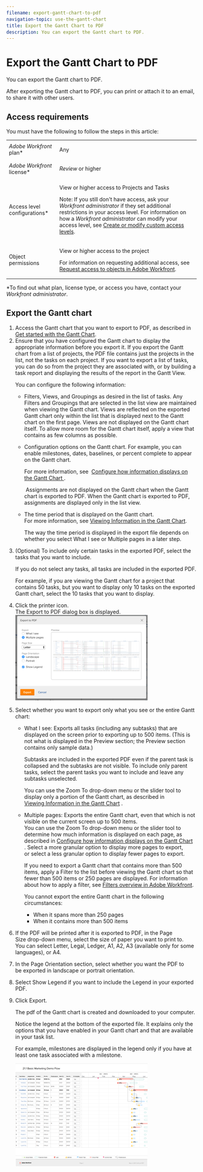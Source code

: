 ```yaml
---
filename: export-gantt-chart-to-pdf
navigation-topic: use-the-gantt-chart
title: Export the Gantt Chart to PDF
description: You can export the Gantt chart to PDF.
---
```


# Export the Gantt Chart to PDF

You can export the Gantt chart to PDF.

After exporting the Gantt chart to PDF, you can print or attach it to an email, to share it with other users.&nbsp;

## Access requirements

You must have the following to follow the steps in this article:

<table cellspacing="0"> 
 <col> 
 <col> 
 <tbody> 
  <tr> 
   <td role="rowheader"><em>Adobe Workfront</em> plan*</td> 
   <td> <p>Any </p> </td> 
  </tr> 
  <tr> 
   <td role="rowheader"><em>Adobe Workfront</em> license*</td> 
   <td> <p><em>Review</em> or higher</p> </td> 
  </tr> 
  <tr> 
   <td role="rowheader">Access level configurations*</td> 
   <td> <p>View or higher access to Projects and Tasks</p> <p>Note: If you still don't have access, ask your <em>Workfront administrator</em> if they set additional restrictions in your access level. For information on how a <em>Workfront administrator</em> can modify your access level, see <a href="../../../administration-and-setup/add-users/configure-and-grant-access/create-modify-access-levels.md" class="MCXref xref">Create or modify custom access levels</a>.</p> </td> 
  </tr> 
  <tr> 
   <td role="rowheader">Object permissions</td> 
   <td> <p>View or higher access to the project</p> <p>For information on requesting additional access, see <a href="../../../workfront-basics/grant-and-request-access-to-objects/request-access.md" class="MCXref xref">Request access to objects in Adobe Workfront</a>.</p> </td> 
  </tr> 
 </tbody> 
</table>

&#42;To find out what plan, license type, or access you have, contact your *Workfront administrator*.

## Export the Gantt chart

<ol> 
 <li value="1">Access the Gantt chart that you want to export to PDF, as described in <a href="../../../manage-work/gantt-chart/use-the-gantt-chart/get-started-with-gantt.md" class="MCXref xref">Get started with the Gantt Chart</a>.</li> 
 <li value="2">Ensure that you have configured the Gantt chart to display the appropriate information before you export it. <note type="note">
   If you export the Gantt chart from a list of projects, the PDF file contains just the projects in the list, not the tasks on each project. If you want to export a list of tasks, you can do so from the project they are associated with, or by building a task report and displaying the results of the report in the Gantt View.&nbsp;
  </note><p>You can configure the following information:</p> 
  <ul> 
   <li>Filters, Views, and Groupings as desired in the list of tasks. Any Filters and Groupings that are selected in the list view are maintained when viewing the Gantt chart. Views are reflected on the exported Gantt chart only within the list that is displayed next to the Gantt chart on the first page. Views are not displayed on the Gantt chart itself.<note type="tip">
      To allow more room for the Gantt chart itself, apply a view that contains&nbsp;as few columns as possible.
    </note></li> 
   <li><p>Configuration options on the Gantt chart. For example, you can enable milestones, dates, baselines, or percent complete to appear on the Gantt chart.</p><p>For more information, see &nbsp;<a href="../../../manage-work/gantt-chart/use-the-gantt-chart/configure-info-on-gantt-chart.md" class="MCXref xref">Configure how information displays on the Gantt Chart </a>.</p><note type="note">
     &nbsp;Assignments are&nbsp;not displayed on the Gantt chart when the Gantt chart is exported to PDF. When the Gantt chart is exported to PDF, assignments are displayed only in the list view.
    </note></li> 
   <li><p>The time period that is displayed on the Gantt chart.<br>For more information, see <a href="../../../manage-work/gantt-chart/use-the-gantt-chart/view-info-in-gantt.md">Viewing&nbsp;Information in the Gantt Chart</a>. </p><p>The way the time period is displayed in the export file depends on whether you select <span class="bold">What I see</span>&nbsp;or <span class="bold">Multiple pages</span>&nbsp;in a later step.</p></li> 
  </ul></li> 
 <li value="3"> <p>(Optional) To include&nbsp;only certain tasks&nbsp;in the exported PDF, select the tasks&nbsp;that you want to include.</p> <p>If you do not select any tasks, all tasks&nbsp;are included in the exported PDF.</p> <p>For example, if you are viewing the Gantt chart for a project that contains 50 tasks, but you want to display only 10 tasks on the exported Gantt chart, select the 10 tasks that you want to display.</p> </li> 
 <li value="4"> <p>Click the printer icon.<br>The <span class="bold">Export to PDF</span> dialog box is displayed.<br> <img src="assets/exported-gantt-ui-350x225.png" alt="exported_gantt_UI.png" style="width: 350;height: 225;"></p> </li> 
 <li value="5"> <p>Select&nbsp;whether you want to export only what you see or the entire Gantt chart:</p> 
  <ul> 
   <li> <p><span class="bold">What I see:</span>&nbsp;Exports all tasks (including any subtasks) that are displayed on the screen prior to exporting up to 500 items. (This is not what is displayed in the <span class="bold">Preview</span> section; the Preview section contains only sample data.)</p> <p>Subtasks are included in the exported PDF even if the parent task is collapsed and the subtasks are not visible. To include only parent tasks, select the parent tasks you want to include and leave any subtasks unselected.</p> <p>You can use the <span class="bold">Zoom To</span> drop-down menu or the slider tool to display only a portion of the Gantt chart, as described in <a href="../../../manage-work/gantt-chart/use-the-gantt-chart/view-info-in-gantt.md">Viewing&nbsp;Information in the Gantt Chart</a> .</p> </li> 
   <li><span class="bold">Multiple pages:</span>&nbsp;Exports the entire Gantt chart, even that which is not visible on the current screen up to 500 items.<br>You can use the <span class="bold">Zoom To</span> drop-down menu or the slider tool to determine how much information is displayed on each page, as described in <a href="../../../manage-work/gantt-chart/use-the-gantt-chart/configure-info-on-gantt-chart.md" class="MCXref xref">Configure how information displays on the Gantt Chart </a>.&nbsp;Select a more granular option to display more pages to export, or&nbsp;select a less granular option to display fewer pages to export.<br> <note type="note">  
     <p>If you need to export a Gantt chart that contains more than 500 items, apply a Filter to the list before viewing the Gantt chart so that fewer than 500 items or 250 pages are displayed. For information about how to apply a filter, see&nbsp;<a href="../../../reports-and-dashboards/reports/reporting-elements/filters-overview.md" class="MCXref xref">Filters overview in Adobe Workfront</a>.</p> 
     <p>You cannot export the entire Gantt chart&nbsp;in the following circumstances:&nbsp;</p> 
     <ul> 
      <li>When it spans more than 250 pages</li> 
      <li>When it contains more than 500 items</li> 
     </ul> 
    </note></li> 
  </ul> </li> 
 <li value="6"> <p>If&nbsp;the PDF will be printed after it is exported to PDF, in the <span class="bold">Page Size</span>&nbsp;drop-down menu, select the size of paper you want to print to. <br>You can select <span class="bold">Letter</span>, <span class="bold">Legal</span>, <span class="bold">Ledger</span>, <span class="bold">A1</span>, <span class="bold">A2</span>,&nbsp;<span class="bold">A3</span> (available only for some languages), or <span class="bold">A4</span>.</p> </li> 
 <li value="7"> <p>In the&nbsp;<span class="bold">Page Orientation</span> section, select whether you want the PDF to be&nbsp;exported in landscape or portrait orientation.</p> </li> 
 <li value="8"> <p>Select <span class="bold">Show Legend</span> if you want to include the Legend in your exported PDF.&nbsp;</p> </li> 
 <li value="9"> <p>Click <span class="bold">Export</span>.</p> <p>The pdf of the Gantt chart is created and downloaded to your computer.</p> <p>Notice the legend&nbsp;at the bottom of the exported file. It explains only&nbsp;the options that you have enabled in your Gantt chart&nbsp;and that are available in your task list. </p> <p>For example, milestones are displayed in the legend&nbsp;only if you have at least one&nbsp;task associated with a milestone.</p> <p> <img src="assets/gantt-chart-with-updated--limited--legend-350x271.png" alt="gantt_chart_with_updated__limited__legend.png" style="width: 350;height: 271;">&nbsp;</p> </li> 
</ol>

